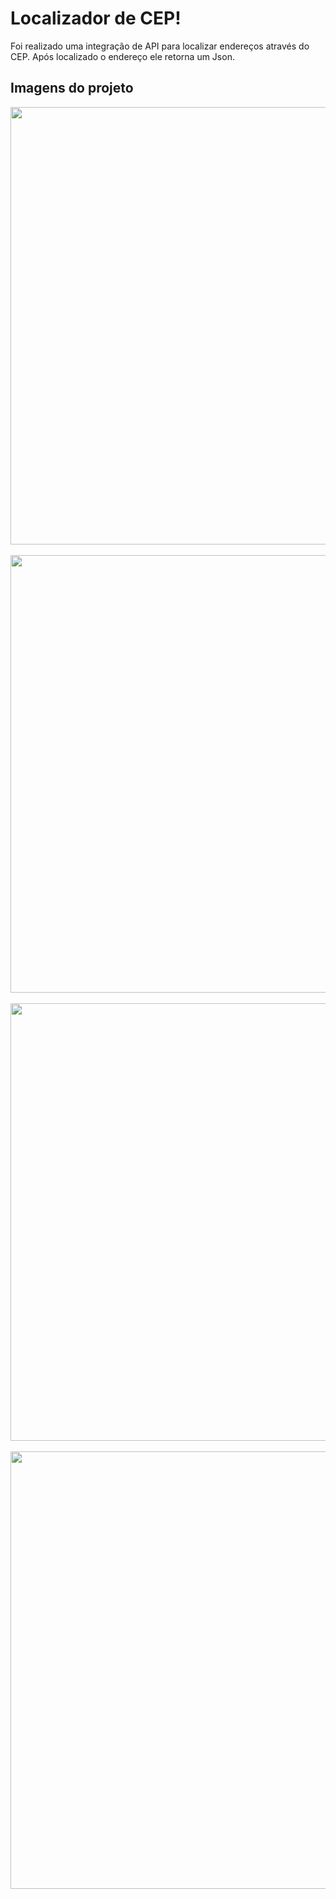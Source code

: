 <h1>Localizador de CEP!</h1>
<p>Foi realizado uma integração de API para localizar endereços através do CEP. Após localizado o endereço ele retorna um Json.</p>
<h2>Imagens do projeto</h2>
<div>
    <img length="500" width="700" src="https://github.com/user-attachments/assets/9d308ff7-a484-45df-9e9b-4dc15087d157"/>
</div> 
<br>
<div>
    <img length="500" width="700" src="https://github.com/user-attachments/assets/e4eff19e-4ed3-42d0-a258-b2871f0ea1da"/>
</div> 
<br>
<div>
    <img length="500" width="700" src="https://github.com/user-attachments/assets/d1cc76bd-ff61-499a-ae1d-dd05ff953b79"/>
</div> 
<br>
<div>
    <img length="500" width="700" src="https://github.com/user-attachments/assets/bd008ada-435a-4e6f-b27b-bd1ba35ff7ea"/>
</div> 

